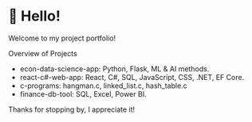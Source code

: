 # 👋 Hello!

Welcome to my project portfolio! 

Overview of Projects
* econ-data-science-app: Python, Flask, ML & AI methods.
* react-c#-web-app: React, C#, SQL, JavaScript, CSS, .NET, EF Core.
* c-programs: hangman.c, linked_list.c, hash_table.c
* finance-db-tool: SQL, Excel, Power BI.

Thanks for stopping by, I appreciate it!
